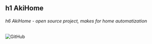 h1 AkiHome
---
###### h6 AkiHome - open source project, makes for home automatization
![GitHub](https://img.shields.io/github/license/NekoDevelopper/AkiHome)
